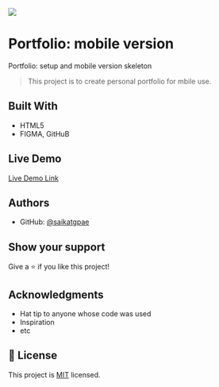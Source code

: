 ![](https://img.shields.io/badge/Microverse-blueviolet)

# Portfolio: mobile version
Portfolio: setup and mobile version skeleton

> This project is to create personal portfolio for mbile use.


## Built With

- HTML5
- FIGMA, GitHuB

## Live Demo

[Live Demo Link](https://saikatgpae.github.io/saikat-portfolio/)


## Authors


- GitHub: [@saikatgpae](https://github.com/saikatgpae)


## Show your support

Give a ⭐️ if you like this project!

## Acknowledgments

- Hat tip to anyone whose code was used
- Inspiration
- etc

## 📝 License

This project is [MIT](./MIT.md) licensed.

